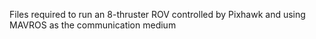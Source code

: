 Files required to run an 8-thruster ROV controlled by Pixhawk and using MAVROS as the communication medium
